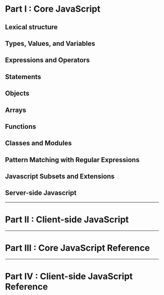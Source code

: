 # Part I : Core JavaScript
## Lexical structure

## Types, Values, and Variables

## Expressions and Operators

## Statements

## Objects

## Arrays

## Functions

## Classes and Modules

## Pattern Matching with Regular Expressions

## Javascript Subsets and Extensions

## Server-side Javascript

***

# Part II : Client-side JavaScript

***

# Part III : Core JavaScript Reference
***
# Part IV : Client-side JavaScript Reference

